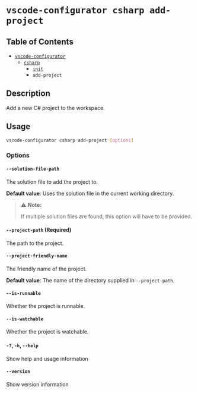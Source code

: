 # `vscode-configurator csharp add-project`

## Table of Contents

- [`vscode-configurator`](../README.md)
    - [`csharp`](./README.md)
        - [`init`](./init.md)
        - `add-project`

## Description

Add a new C# project to the workspace.

## Usage

```bash
vscode-configurator csharp add-project [options]
```

### Options

#### `--solution-file-path`

The solution file to add the project to.

**Default value**: Uses the solution file in the current working directory.

> ⚠️ **Note:**
> 
> If multiple solution files are found, this option will have to be provided.

#### `--project-path` **(Required)**

The path to the project.

#### `--project-friendly-name`

The friendly name of the project.

**Default value**: The name of the directory supplied in `--project-path`.

#### `--is-runnable`

Whether the project is runnable.

#### `--is-watchable`

Whether the project is watchable.

#### `-?`, `-h`, `--help`

Show help and usage information

#### `--version`

Show version information
